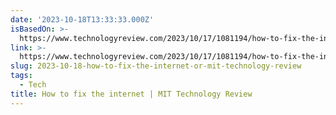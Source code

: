 ```yaml
---
date: '2023-10-18T13:33:33.000Z'
isBasedOn: >-
  https://www.technologyreview.com/2023/10/17/1081194/how-to-fix-the-internet-online-discourse/
link: >-
  https://www.technologyreview.com/2023/10/17/1081194/how-to-fix-the-internet-online-discourse/
slug: 2023-10-18-how-to-fix-the-internet-or-mit-technology-review
tags:
  - Tech
title: How to fix the internet | MIT Technology Review
---
```


